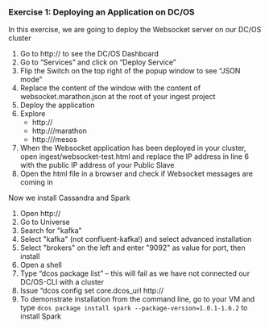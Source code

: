 ### Exercise 1: Deploying an Application on DC/OS

In this exercise, we are going to deploy the Websocket server on our DC/OS cluster

1. Go to http://<public ip of your master node> to see the DC/OS Dashboard
2. Go to “Services” and click on “Deploy Service”
3. Flip the Switch on the top right of the popup window to see “JSON mode”
4. Replace the content of the window with the content of websocket.marathon.json at the root of your ingest project
5. Deploy the application
6. Explore
   - http://<public ip of your master node>
   - http://<public ip of your master node>/marathon
   - http://<public ip of your master node>/mesos
7. When the Websocket application has been deployed in your cluster, open ingest/websocket-test.html and replace the IP address in line 6 with the public IP address of your Public Slave
8. Open the html file in a browser and check if Websocket messages are coming in

Now we install Cassandra and Spark

1. Open http://<public ip of your master node>
2. Go to Universe
3. Search for "kafka"
4. Select "kafka" (not confluent-kafka!) and select advanced installation
5. Select "brokers" on the left and enter "9092" as value for port, then install
6. Open a shell
7. Type “dcos package list” – this will fail as we have not connected our DC/OS-CLI with a cluster
8. Issue “dcos config set core.dcos_url http://<public IP of your master node>
9. To demonstrate installation from the command line, go to your VM and type `dcos package install spark --package-version=﻿1.0.1-1.6.2` to install Spark
